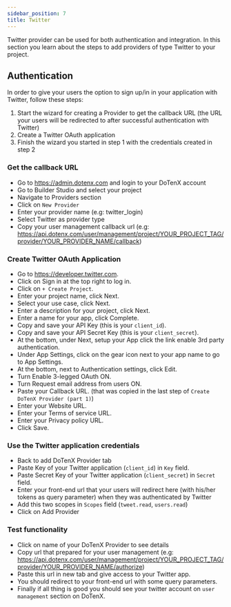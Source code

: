 ```yaml
---
sidebar_position: 7
title: Twitter
---
```


Twitter provider can be used for both authentication and integration. In this section you learn about the steps to add providers of type Twitter to your project.

## Authentication

In order to give your users the option to sign up/in in your application with Twitter, follow these steps:

1. Start the wizard for creating a Provider to get the callback URL (the URL your users will be redirected to after successful authentication with Twitter)
2. Create a Twitter OAuth application
3. Finish the wizard you started in step 1 with the credentials created in step 2

### Get the callback URL
- Go to https://admin.dotenx.com and login to your DoTenX account
- Go to Builder Studio and select your project
- Navigate to Providers section
- Click on `New Provider`
- Enter your provider name (e.g: twitter_login)
- Select Twitter as provider type
- Copy your user management callback url (e.g: https://api.dotenx.com/user/management/project/YOUR_PROJECT_TAG/provider/YOUR_PROVIDER_NAME/callback)
### Create Twitter OAuth Application
- Go to https://developer.twitter.com.
- Click on Sign in at the top right to log in.
- Click on `+ Create Project`.
- Enter your project name, click Next.
- Select your use case, click Next.
- Enter a description for your project, click Next.
- Enter a name for your app, click Complete.
- Copy and save your API Key (this is your `client_id`).
- Copy and save your API Secret Key (this is your `client_secret`).
- At the bottom, under Next, setup your App click the link enable 3rd party authentication.
- Under App Settings, click on the gear icon next to your app name to go to App Settings.
- At the bottom, next to Authentication settings, click Edit.
- Turn Enable 3-legged OAuth ON.
- Turn Request email address from users ON.
- Paste your Callback URL. (that was copied in the last step of `Create DoTenX Provider (part 1)`)
- Enter your Website URL.
- Enter your Terms of service URL.
- Enter your Privacy policy URL.
- Click Save.
### Use the Twitter application credentials
- Back to add DoTenX Provider tab
- Paste Key of your Twitter application (`client_id`) in `Key` field.
- Paste Secret Key of your Twitter application (`client_secret`) in `Secret` field.
- Enter your front-end url that your users will redirect here (with his/her tokens as query parameter) when they was authenticated by Twitter
- Add this two scopes in `Scopes` field (`tweet.read`, `users.read`)
- Click on Add Provider
### Test functionality
- Click on name of your DoTenX Provider to see details
- Copy url that prepared for your user management (e.g: https://api.dotenx.com/user/management/project/YOUR_PROJECT_TAG/provider/YOUR_PROVIDER_NAME/authorize)
- Paste this url in new tab and give access to your Twitter app.
- You should redirect to your front-end url with some query parameters.
- Finally if all thing is good you should see your twitter account on `user management` section on DoTenX. 